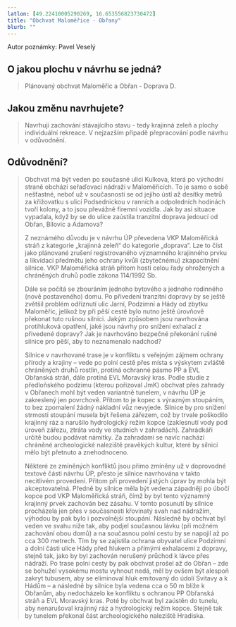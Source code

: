 ```yaml
---
latlon: [49.22410005290269, 16.653556823730472]
title: "Obchvat Maloměřice - Obřany"
blurb: ""
---
```


Autor poznámky: Pavel Veselý

## O jakou plochu v návrhu se jedná?

> Plánovaný obchvat Maloměřic a Obřan - Doprava D.

## Jakou změnu navrhujete?

> Navrhuji zachování stávajícího stavu - tedy krajinná zeleň a plochy individuální rekreace. V nejzazším případě přepracování podle návrhu v odůvodnění.

## Odůvodnění?

> Obchvat má být veden po současné ulici Kulkova, která po východní straně obchází seřaďovací nádraží v Maloměřicích. To je samo o sobě nešťastné, neboť už v současnosti se od jejího ústí až desítky metrů za křižovatku s ulicí Podsednickou v ranních a odpoledních hodinách tvoří kolony, a to jsou převážně firemní vozidla. Jak by asi situace vypadala, když by se do ulice zaústila tranzitní doprava jedoucí od Obřan, Bílovic a Adamova?
> 
> Z neznámého důvodu je v návrhu ÚP převedena VKP Maloměřická stráň z kategorie „krajinná zeleň“ do kategorie „doprava“. Lze to číst jako plánované zrušení registrovaného významného krajinného prvku a likvidaci předmětu jeho ochrany kvůli (zbytečnému) zkapacitnění silnice. VKP Maloměřická stráň přitom hostí celou řady ohrožených a chráněných druhů podle zákona 114/1992 Sb.
> 
> Dále se počítá se zbouráním jednoho bytového a jednoho rodinného (nově postaveného) domu. Po přivedení tranzitní dopravy by se ještě zvětšil problém odříznutí ulic Jarní, Podzimní a Hády od zbytku Maloměřic, jelikož by při pěší cestě bylo nutno ještě úrovňově překonat tuto rušnou silnici. Jakým způsobem jsou navrhována protihluková opatření, jaké jsou návrhy pro snížení exhalací z přivedené dopravy? Jak je navrhováno bezpečné překonání rušné silnice pro pěší, aby to neznamenalo nadchod?
> 
> Silnice v navrhované trase je v konfliktu s veřejným zájmem ochrany přírody a krajiny – vede po polní cestě přes místa s výskytem zvláště chráněných druhů rostlin, protíná ochranné pásmo PP a EVL Obřanská stráň, dále protíná EVL Moravský kras. Podle studie z předloňského podzimu (kterou pořizoval JmK) obchvat přes zahrady v Obřanech mohl být veden variantně tunelem, v návrhu ÚP je zakreslený jen povrchově. Přitom to je kopec s výrazným stoupáním, to bez zpomalení žádný nákladní vůz nevyjede. Silnice by pro snížení strmosti stoupání musela být řešena zářezem, což by trvale poškodilo krajinný ráz a narušilo hydrologický režim kopce (zaklesnutí vody pod úroveň zářezu, ztráta vody ve studních v zahradách). Zahrádkáři určitě budou podávat námitky. Za zahradami se navíc nachází chráněné archeologické naleziště pravěkých kultur, které by silnicí mělo být přetnuto a znehodnoceno.
> 
> Některé ze zmíněných konfliktů jsou přímo zmíněny už v doprovodné textové části návrhu ÚP, přesto je silnice navrhována v takto necitlivém provedení. Přitom při provedení jistých úprav by mohla být akceptovatelná. Předně by silnice měla být vedena západněji po úbočí kopce pod VKP Maloměřická stráň, čímž by byl tento významný krajinný prvek zachován bez zásahu. V tomto posunutí by silnice procházela jen přes v současnosti křovinatý svah nad nádražím, výhodou by pak bylo i pozvolnější stoupání. Následně by obchvat byl veden ve svahu níže tak, aby podjel současnou lávku (při možném zachování obou domů) a na současnou polní cestu by se napojil až po cca 300 metrech. Tím by se zajistila ochrana obyvatel ulice Podzimní a dolní části ulice Hády před hlukem a přímými exhalacemi z dopravy, stejně tak, jako by byl zachován nerušený průchod k lávce přes nádraží. Po trase polní cesty by pak obchvat prošel až do Obřan – zde se bohužel vysokému mostu vyhnout nedá, měl by ovšem být alespoň zakryt tubusem, aby se eliminoval hluk emitovaný do údolí Svitavy a k Hádům – a následně by silnice byla vedena cca o 50 m blíže k Obřanům, aby nedocházelo ke konfliktu s ochranou PP Obřanská stráň a EVL Moravský kras. Poté by obchvat byl zaústěn do tunelu, aby nenarušoval krajinný ráz a hydrologický režim kopce. Stejně tak by tunelem překonal část archeologického naleziště Hradiska.



